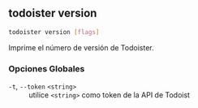 ## todoister version

```sh
todoister version [flags]
```

Imprime el número de versión de Todoister.

### Opciones Globales

<dl>
  <dt><code>-t</code>, <code>--token</code> <code>&lt;string&gt;</code></dt>
  <dd>utilice <code>&lt;string&gt;</code> como token de la API de Todoist</dd>
</dl>
